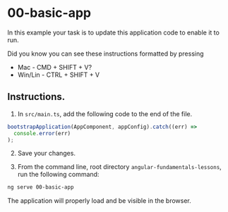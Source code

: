 # 00-basic-app

In this example your task is to update this application code to enable it to run.

Did you know you can see these instructions formatted by pressing

- Mac - CMD + SHIFT + V?
- Win/Lin - CTRL + SHIFT + V

## Instructions.

1. In `src/main.ts`, add the following code to the end of the file.

```ts
bootstrapApplication(AppComponent, appConfig).catch((err) =>
  console.error(err)
);
```

2. Save your changes.

3. From the command line, root directory `angular-fundamentals-lessons`, run the following command:

```bash
ng serve 00-basic-app
```

The application will properly load and be visible in the browser.
